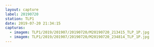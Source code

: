 ```yaml
---
layout: capture
label: 20190720
station: TLP1
date: 2019-07-20 21:34:15
capturas:
  - imagem: TLP1/2019/201907/20190720/M20190720_213415_TLP_1P.jpg
  - imagem: TLP1/2019/201907/20190720/M20190720_234814_TLP_1P.jpg
---
```

